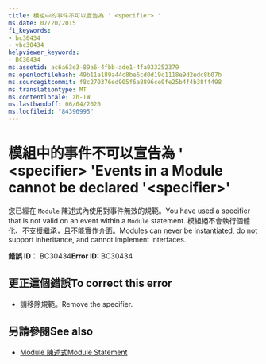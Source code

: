 ```yaml
---
title: 模組中的事件不可以宣告為 ' <specifier> '
ms.date: 07/20/2015
f1_keywords:
- bc30434
- vbc30434
helpviewer_keywords:
- BC30434
ms.assetid: ac6a63e3-89a6-4fbb-ade1-4fa033252379
ms.openlocfilehash: 49b11a189a44c8be6cd0d19c1118e9d2edc8b07b
ms.sourcegitcommit: f8c270376ed905f6a8896ce0fe25b4f4b38ff498
ms.translationtype: MT
ms.contentlocale: zh-TW
ms.lasthandoff: 06/04/2020
ms.locfileid: "84396995"
---
```

# <a name="events-in-a-module-cannot-be-declared-specifier"></a><span data-ttu-id="6feda-102">模組中的事件不可以宣告為 ' \<specifier> '</span><span class="sxs-lookup"><span data-stu-id="6feda-102">Events in a Module cannot be declared '\<specifier>'</span></span>
<span data-ttu-id="6feda-103">您已經在 `Module` 陳述式內使用對事件無效的規範。</span><span class="sxs-lookup"><span data-stu-id="6feda-103">You have used a specifier that is not valid on an event within a `Module` statement.</span></span> <span data-ttu-id="6feda-104">模組絕不會執行個體化、不支援繼承，且不能實作介面。</span><span class="sxs-lookup"><span data-stu-id="6feda-104">Modules can never be instantiated, do not support inheritance, and cannot implement interfaces.</span></span>  
  
 <span data-ttu-id="6feda-105">**錯誤 ID：** BC30434</span><span class="sxs-lookup"><span data-stu-id="6feda-105">**Error ID:** BC30434</span></span>  
  
## <a name="to-correct-this-error"></a><span data-ttu-id="6feda-106">更正這個錯誤</span><span class="sxs-lookup"><span data-stu-id="6feda-106">To correct this error</span></span>  
  
- <span data-ttu-id="6feda-107">請移除規範。</span><span class="sxs-lookup"><span data-stu-id="6feda-107">Remove the specifier.</span></span>  
  
## <a name="see-also"></a><span data-ttu-id="6feda-108">另請參閱</span><span class="sxs-lookup"><span data-stu-id="6feda-108">See also</span></span>

- [<span data-ttu-id="6feda-109">Module 陳述式</span><span class="sxs-lookup"><span data-stu-id="6feda-109">Module Statement</span></span>](../language-reference/statements/module-statement.md)
